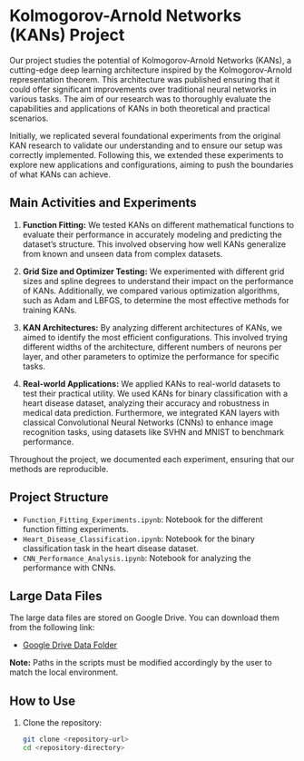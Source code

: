 # Kolmogorov-Arnold Networks (KANs) Project

Our project studies the potential of Kolmogorov-Arnold Networks (KANs), a cutting-edge deep learning architecture inspired by the Kolmogorov-Arnold representation theorem. This architecture was published ensuring that it could offer significant improvements over traditional neural networks in various tasks. The aim of our research was to thoroughly evaluate the capabilities and applications of KANs in both theoretical and practical scenarios.

Initially, we replicated several foundational experiments from the original KAN research to validate our understanding and to ensure our setup was correctly implemented. Following this, we extended these experiments to explore new applications and configurations, aiming to push the boundaries of what KANs can achieve.

## Main Activities and Experiments

1. **Function Fitting:** 
   We tested KANs on different mathematical functions to evaluate their performance in accurately modeling and predicting the dataset’s structure. This involved observing how well KANs generalize from known and unseen data from complex datasets.

2. **Grid Size and Optimizer Testing:** 
   We experimented with different grid sizes and spline degrees to understand their impact on the performance of KANs. Additionally, we compared various optimization algorithms, such as Adam and LBFGS, to determine the most effective methods for training KANs.

3. **KAN Architectures:** 
   By analyzing different architectures of KANs, we aimed to identify the most efficient configurations. This involved trying different widths of the architecture, different numbers of neurons per layer, and other parameters to optimize the performance for specific tasks.

4. **Real-world Applications:** 
   We applied KANs to real-world datasets to test their practical utility. We used KANs for binary classification with a heart disease dataset, analyzing their accuracy and robustness in medical data prediction. Furthermore, we integrated KAN layers with classical Convolutional Neural Networks (CNNs) to enhance image recognition tasks, using datasets like SVHN and MNIST to benchmark performance.

Throughout the project, we documented each experiment, ensuring that our methods are reproducible.

## Project Structure

- `Function_Fitting_Experiments.ipynb`: Notebook for the different function fitting experiments.
- `Heart_Disease_Classification.ipynb`: Notebook for the binary classification task in the heart disease dataset.
- `CNN_Performance_Analysis.ipynb`: Notebook for analyzing the performance with CNNs.

## Large Data Files

The large data files are stored on Google Drive. You can download them from the following link:

- [Google Drive Data Folder](https://drive.google.com/drive/folders/1WO30mB3RZojEvURz_zHhGA_JVlOJdI3m?usp=drive_link)

**Note:** Paths in the scripts must be modified accordingly by the user to match the local environment.

## How to Use

1. Clone the repository:
   ```bash
   git clone <repository-url>
   cd <repository-directory>
